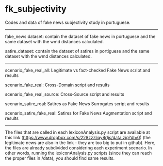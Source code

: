 # fk_subjectivity
Codes and data of fake news subjectivity study in portuguese.

-----------------

fake_news dataset: contain the dataset of fake news in portuguese and the same dataset with the wmd distances calculated.

satire_dataset: contain the dataset of satires in portiguese and the same dataset with the wmd distances calculated.

-----------------

scenario_fake_real_all: Legitimate vs fact-checked Fake News script and results

scenario_fake_real: Cross-Domain script and results

scenario_fake_real_source: Cross-Source script and results

scenario_satire_real: Satires as Fake News Surrogates script and results

scenario_satire_fake_real: Satires for Fake News Augmentation script and results

-----------------

The files that are called in each lexiconAnalysis.py script are available at this link (https://www.dropbox.com/s/228zzzliqy8rljs/data.zip?dl=0) (the legitimate news are also in the link - they are too big to put in github). Here, the files are already subdivided considering each experiment scenario. In other words, running the lexiconAnalysis.py scripts (since they can reach the proper files in /data), you should find same results.
